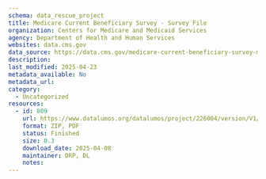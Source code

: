 ```yaml
---
schema: data_rescue_project 
title: Medicare Current Beneficiary Survey - Survey File
organization: Centers for Medicare and Medicaid Services
agency: Department of Health and Human Services
websites: data.cms.gov
data_source: https://data.cms.gov/medicare-current-beneficiary-survey-mcbs/medicare-current-beneficiary-survey-survey-file
description: 
last_modified: 2025-04-23
metadata_available: No
metadata_url: 
category:
  - Uncategorized
resources:
  - id: 809
    url: https://www.datalumos.org/datalumos/project/226004/version/V1/view
    format: ZIP, PDF
    status: Finished
    size: 0.3
    download_date: 2025-04-08
    maintainer: DRP, DL
    notes: 
---
```

